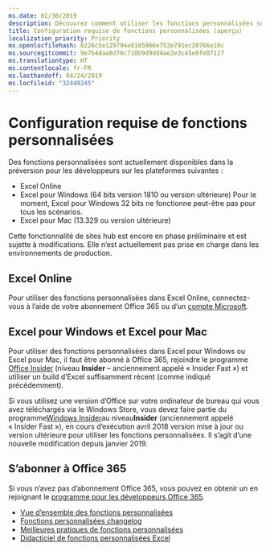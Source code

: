 ```yaml
---
ms.date: 01/30/2019
description: Découvrez comment utiliser les fonctions personnalisées sur les différentes plateformes.
title: Configuration requise de fonctions personnalisées (aperçu)
localization_priority: Priority
ms.openlocfilehash: 0226c5e129794e8105966e753e791ec20766e10c
ms.sourcegitcommit: 9e7b4daa8d76c710b9d9dd4ae2e3c45e8fe07127
ms.translationtype: HT
ms.contentlocale: fr-FR
ms.lasthandoff: 04/24/2019
ms.locfileid: "32449245"
---
```

# <a name="custom-functions-requirements"></a>Configuration requise de fonctions personnalisées 

Des fonctions personnalisées sont actuellement disponibles dans la préversion pour les développeurs sur les plateformes suivantes :

- Excel Online
- Excel pour Windows (64 bits version 1810 ou version ultérieure) Pour le moment, Excel pour Windows 32 bits ne fonctionne peut-être pas pour tous les scénarios. 
- Excel pour Mac (13.329 ou version ultérieure)

Cette fonctionnalité de sites hub est encore en phase préliminaire et est sujette à modifications. Elle n’est actuellement pas prise en charge dans les environnements de production.

## <a name="excel-online"></a>Excel Online
Pour utiliser des fonctions personnalisées dans Excel Online, connectez-vous à l’aide de votre abonnement Office 365 ou d’un [compte Microsoft](https://account.microsoft.com/account). 

## <a name="excel-for-windows-and-excel-for-mac"></a>Excel pour Windows et Excel pour Mac
Pour utiliser des fonctions personnalisées dans Excel pour Windows ou Excel pour Mac, il faut être abonné à Office 365, rejoindre le programme [Office Insider](https://products.office.com/office-insider) (niveau **Insider** – anciennement appelé « Insider Fast ») et utiliser un build d’Excel suffisamment récent (comme indiqué précédemment).

Si vous utilisez une version d’Office sur votre ordinateur de bureau qui vous avez téléchargés via le Windows Store, vous devez faire partie du programme[Windows Insider](https://insider.windows.com/)au niveau**Insider** (anciennement appelé « Insider Fast »), en cours d’exécution avril 2018 version mise à jour ou version ultérieure pour utiliser les fonctions personnalisées. Il s’agit d’une nouvelle modification depuis janvier 2019.

## <a name="subscribe-to-office-365"></a>S’abonner à Office 365
Si vous n’avez pas d’abonnement Office 365, vous pouvez en obtenir un en rejoignant le [programme pour les développeurs Office 365](https://developer.microsoft.com/fr-FR/office/dev-program).


* [Vue d’ensemble des fonctions personnalisées](custom-functions-overview.md)
* [Fonctions personnalisées changelog](custom-functions-changelog.md)
* [Meilleures pratiques de fonctions personnalisées](custom-functions-best-practices.md)
* [Didacticiel de fonctions personnalisées Excel](../tutorials/excel-tutorial-create-custom-functions.md)
